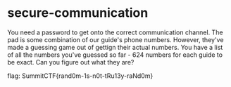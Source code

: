 # secure-communication

You need a password to get onto the correct communication channel.  The pad is some combination of our guide's phone numbers.  However, they've made a guessing game
out of gettign their actual numbers.  You have a list of all the numbers you've guessed so far - 624 numbers for each guide to be exact. Can you figure out what they are?

flag: SummitCTF{rand0m-1s-n0t-tRu13y-raNd0m} 
